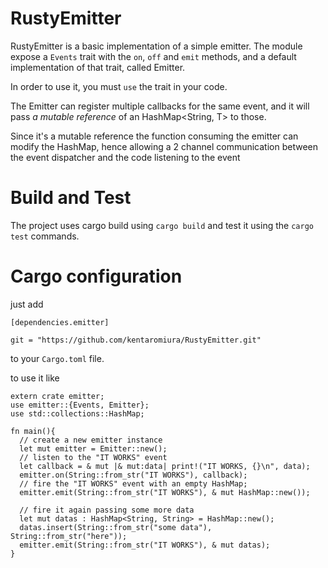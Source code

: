 RustyEmitter
============

RustyEmitter is a basic implementation of a simple emitter.
The module expose a `Events` trait with the `on`, `off` and `emit` methods,
and a default implementation of that trait, called Emitter.

In order to use it, you must `use` the trait in your code.

The Emitter can register multiple callbacks for the same event,
and it will pass *a mutable reference* of an HashMap<String, T> to those.

Since it's a mutable reference the function consuming the emitter can modify the HashMap, hence allowing a 2 channel communication between the event dispatcher and the code listening to the event

Build and Test
==============

The project uses cargo
build using `cargo build` and test it using the `cargo test` commands.

Cargo configuration
===================

just add
```
[dependencies.emitter]

git = "https://github.com/kentaromiura/RustyEmitter.git"
```

to your `Cargo.toml` file.

to use it like
```
extern crate emitter;
use emitter::{Events, Emitter};
use std::collections::HashMap;

fn main(){
  // create a new emitter instance
  let mut emitter = Emitter::new();
  // listen to the "IT WORKS" event
  let callback = & mut |& mut:data| print!("IT WORKS, {}\n", data);
  emitter.on(String::from_str("IT WORKS"), callback);
  // fire the "IT WORKS" event with an empty HashMap;
  emitter.emit(String::from_str("IT WORKS"), & mut HashMap::new());

  // fire it again passing some more data
  let mut datas : HashMap<String, String> = HashMap::new();
  datas.insert(String::from_str("some data"), String::from_str("here"));
  emitter.emit(String::from_str("IT WORKS"), & mut datas);
}

```
